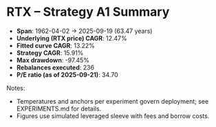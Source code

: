 # RTX – Strategy A1 Summary

- **Span**: 1962-04-02 → 2025-09-19 (63.47 years)
- **Underlying (RTX price) CAGR**: 12.47%
- **Fitted curve CAGR**: 13.22%
- **Strategy CAGR**: 15.91%
- **Max drawdown**: -97.45%
- **Rebalances executed**: 236
- **P/E ratio (as of 2025-09-21)**: 34.70

Notes:

- Temperatures and anchors per experiment govern deployment; see EXPERIMENTS.md for details.
- Figures use simulated leveraged sleeve with fees and borrow costs.

